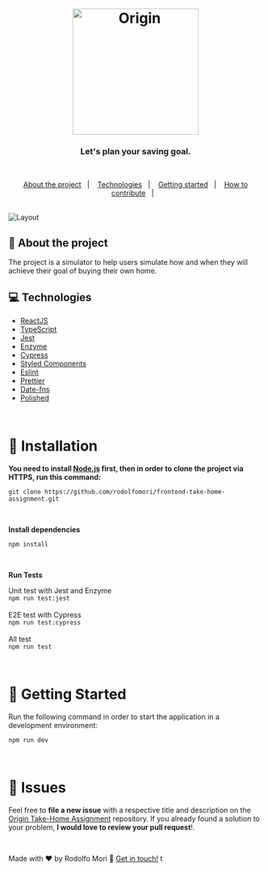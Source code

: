 <h1 align="center">
  <img src="https://assets-global.website-files.com/5fc46a8c6532b70b61e49a29/5fc46a8c6532b7ebb5e49a87_origin_logo_dark.svg" alt="Origin" width="250px">
</h1>

<h3 align="center">
  Let's plan your saving goal.
</h3>

<br>

<p align="center">
  <a href="#about-the-project">About the project</a>&nbsp;&nbsp;&nbsp;|&nbsp;&nbsp;&nbsp;
  <a href="#Technologies">Technologies</a>&nbsp;&nbsp;&nbsp;|&nbsp;&nbsp;&nbsp;
  <a href="#Installation">Getting started</a>&nbsp;&nbsp;&nbsp;|&nbsp;&nbsp;&nbsp;
  <a href="#how-to-contribute">How to contribute</a>&nbsp;&nbsp;&nbsp;|&nbsp;&nbsp;&nbsp;
</p>

<br>

<img alt="Layout" src="https://res.cloudinary.com/dpg6ix1ze/image/upload/v1607354033/Projects/result_gqeihl.png">
<br>


## 🏡  About the project

The project is a simulator to help users simulate how and when they will achieve their goal of buying their own home.
<br>

## :computer: Technologies

- [ReactJS](https://reactjs.org/)
- [TypeScript](https://www.typescriptlang.org/)
- [Jest](https://jestjs.io/)
- [Enzyme](https://enzymejs.github.io/enzyme/)
- [Cypress](https://www.cypress.io/)
- [Styled Components](https://styled-components.com/)
- [Eslint](https://eslint.org/)
- [Prettier](https://prettier.io/)
- [Date-fns](https://date-fns.org/)
- [Polished](https://polished.js.org/)

<br>

# :construction_worker: Installation

**You need to install [Node.js](https://nodejs.org/en/download/) first, then in order to clone the project via HTTPS, run this command:**

```git clone https://github.com/rodolfomori/frontend-take-home-assignment.git```

<br>

**Install dependencies**

```npm install```

<br>

**Run Tests**

Unit test with Jest and Enzyme
<br>
```npm run test:jest```
<br>
<br>
E2E test with Cypress
<br>```npm run test:cypress```
<br>
<br>
All test
<br>
```npm run test```

<br>

# :runner: Getting Started

Run the following command in order to start the application in a development environment:

```npm run dev```

<br>


# :bug: Issues

Feel free to **file a new issue** with a respective title and description on the [Origin Take-Home Assignment](https://github.com/rodolfomori/frontend-take-home-assignment/issues) repository. If you already found a solution to your problem, **I would love to review your pull request**!.

<br>





Made with ♥ by Rodolfo Mori :wave: [Get in touch!](https://www.linkedin.com/in/rodolfomori/)
t
